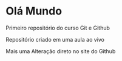 # Olá Mundo
 Primeiro repositório do curso Git e Github

 Repositório criado em uma aula ao vivo

Mais uma Alteração direto no site do Github
